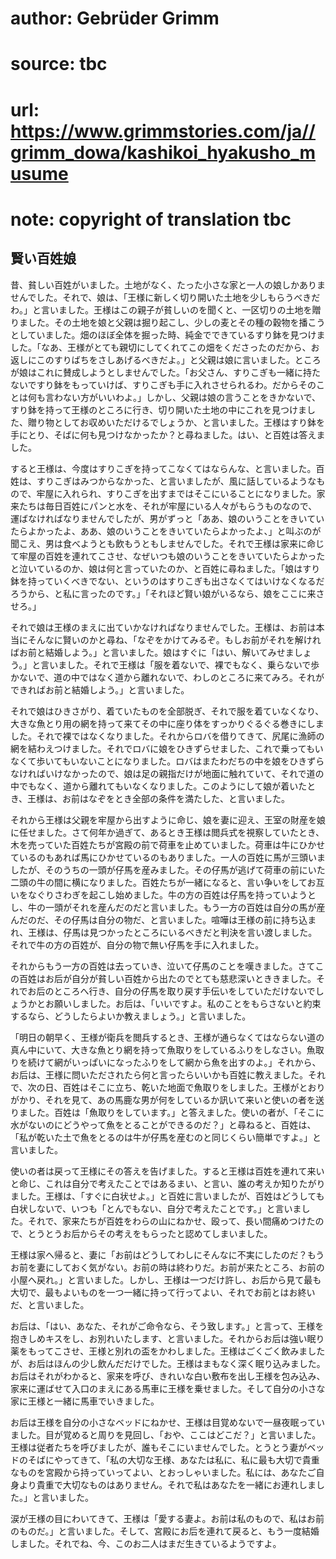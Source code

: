 # author: Gebrüder Grimm
# source: tbc
# url: https://www.grimmstories.com/ja//grimm_dowa/kashikoi_hyakusho_musume
# note: copyright of translation tbc

## 賢い百姓娘 

昔、貧しい百姓がいました。土地がなく、たった小さな家と一人の娘しかありませんでした。それで、娘は、「王様に新しく切り開いた土地を少しもらうべきだわ。」と言いました。王様はこの親子が貧しいのを聞くと、一区切りの土地を贈りました。その土地を娘と父親は掘り起こし、少しの麦とその種の穀物を播こうとしていました。畑のほぼ全体を掘った時、純金でできているすり鉢を見つけました。「なあ、王様がとても親切にしてくれてこの畑をくださったのだから、お返しにこのすりばちをさしあげるべきだよ。」と父親は娘に言いました。ところが娘はこれに賛成しようとしませんでした。「お父さん、すりこぎも一緒に持たないですり鉢をもっていけば、すりこぎも手に入れさせられるわ。だからそのことは何も言わない方がいいわよ。」しかし、父親は娘の言うことをきかないで、すり鉢を持って王様のところに行き、切り開いた土地の中にこれを見つけました、贈り物としてお収めいただけるでしょうか、と言いました。王様はすり鉢を手にとり、そばに何も見つけなかったか？と尋ねました。はい、と百姓は答えました。

すると王様は、今度はすりこぎを持ってこなくてはならんな、と言いました。百姓は、すりこぎはみつからなかった、と言いましたが、風に話しているようなもので、牢屋に入れられ、すりこぎを出すまではそこにいることになりました。家来たちは毎日百姓にパンと水を、それが牢屋にいる人々がもらうものなので、運ばなければなりませんでしたが、男がずっと「ああ、娘のいうことをきいていたらよかったよ、ああ、娘のいうことをきいていたらよかったよ、」と叫ぶのが聞こえ、男は食べようとも飲もうともしませんでした。それで王様は家来に命じて牢屋の百姓を連れてこさせ、なぜいつも娘のいうことをきいていたらよかったと泣いているのか、娘は何と言っていたのか、と百姓に尋ねました。「娘はすり鉢を持っていくべきでない、というのはすりこぎも出さなくてはいけなくなるだろうから、と私に言ったのです。」「それほど賢い娘がいるなら、娘をここに来させろ。」

それで娘は王様のまえに出ていかなければなりませんでした。王様は、お前は本当にそんなに賢いのかと尋ね、「なぞをかけてみるぞ。もしお前がそれを解ければお前と結婚しよう。」と言いました。娘はすぐに「はい、解いてみせましょう。」と言いました。それで王様は「服を着ないで、裸でもなく、乗らないで歩かないで、道の中ではなく道から離れないで、わしのところに来てみろ。それができればお前と結婚しよう。」と言いました。

それで娘はひきさがり、着ていたものを全部脱ぎ、それで服を着ていなくなり、大きな魚とり用の網を持って来てその中に座り体をすっかりぐるぐる巻きにしました。それで裸ではなくなりました。それからロバを借りてきて、尻尾に漁師の網を結わえつけました。それでロバに娘をひきずらせました、これで乗ってもいなくて歩いてもいないことになりました。ロバはまたわだちの中を娘をひきずらなければいけなかったので、娘は足の親指だけが地面に触れていて、それで道の中でもなく、道から離れてもいなくなりました。このようにして娘が着いたとき、王様は、お前はなぞをとき全部の条件を満たした、と言いました。

それから王様は父親を牢屋から出すように命じ、娘を妻に迎え、王室の財産を娘に任せました。さて何年か過ぎて、あるとき王様は閲兵式を視察していたとき、木を売っていた百姓たちが宮殿の前で荷車を止めていました。荷車は牛にひかせているのもあれば馬にひかせているのもありました。一人の百姓に馬が三頭いましたが、そのうちの一頭が仔馬を産みました。その仔馬が逃げて荷車の前にいた二頭の牛の間に横になりました。百姓たちが一緒になると、言い争いをしてお互いをなぐりさわぎを起こし始めました。牛の方の百姓は仔馬を持っていようとし、牛の一頭がそれを産んだのだと言いました。もう一方の百姓は自分の馬が産んだのだ、その仔馬は自分の物だ、と言いました。喧嘩は王様の前に持ち込まれ、王様は、仔馬は見つかったところにいるべきだと判決を言い渡しました。それで牛の方の百姓が、自分の物で無い仔馬を手に入れました。

それからもう一方の百姓は去っていき、泣いて仔馬のことを嘆きました。さてこの百姓はお后が自分が貧しい百姓から出たのでとても慈悲深いとききました。それでお后のところへ行き、自分の仔馬を取り戻す手伝いをしていただけないでしょうかとお願いしました。お后は、「いいですよ。私のことをもらさないと約束するなら、どうしたらよいか教えましょう。」と言いました。

「明日の朝早く、王様が衛兵を閲兵するとき、王様が通らなくてはならない道の真ん中にいて、大きな魚とり網を持って魚取りをしているふりをしなさい。魚取りを続けて網がいっぱいになったふりをして網から魚を出すのよ。」それから、お后は、王様に問いただされたら何と言ったらいいかも百姓に教えました。それで、次の日、百姓はそこに立ち、乾いた地面で魚取りをしました。王様がとおりがかり、それを見て、あの馬鹿な男が何をしているか訊いて来いと使いの者を送りました。百姓は「魚取りをしています。」と答えました。使いの者が、「そこに水がないのにどうやって魚をとることができるのだ？」と尋ねると、百姓は、「私が乾いた土で魚をとるのは牛が仔馬を産むのと同じくらい簡単ですよ。」と言いました。

使いの者は戻って王様にその答えを告げました。すると王様は百姓を連れて来いと命じ、これは自分で考えたことではあるまい、と言い、誰の考えか知りたがりました。王様は、「すぐに白状せよ。」と百姓に言いましたが、百姓はどうしても白状しないで、いつも「とんでもない、自分で考えたことです。」と言いました。それで、家来たちが百姓をわらの山にねかせ、殴って、長い間痛めつけたので、とうとうお后からその考えをもらったと認めてしまいました。

王様は家へ帰ると、妻に「お前はどうしてわしにそんなに不実にしたのだ？もうお前を妻にしておく気がない。お前の時は終わりだ。お前が来たところ、お前の小屋へ戻れ。」と言いました。しかし、王様は一つだけ許し、お后から見て最も大切で、最もよいものを一つ一緒に持って行ってよい、それでお前とはお終いだ、と言いました。

お后は、「はい、あなた、それがご命令なら、そう致します。」と言って、王様を抱きしめキスをし、お別れいたします、と言いました。それからお后は強い眠り薬をもってこさせ、王様と別れの盃をかわしました。王様はごくごく飲みましたが、お后はほんの少し飲んだだけでした。王様はまもなく深く眠り込みました。お后はそれがわかると、家来を呼び、きれいな白い敷布を出し王様を包み込み、家来に運ばせて入口のまえにある馬車に王様を乗せました。そして自分の小さな家に王様と一緒に馬車でいきました。

お后は王様を自分の小さなベッドにねかせ、王様は目覚めないで一昼夜眠っていました。目が覚めると周りを見回し、「おや、ここはどこだ？」と言いました。王様は従者たちを呼びましたが、誰もそこにいませんでした。とうとう妻がベッドのそばにやってきて、「私の大切な王様、あなたは私に、私に最も大切で貴重なものを宮殿から持っていってよい、とおっしゃいました。私には、あなたご自身より貴重で大切なものはありません。それで私はあなたを一緒にお連れしました。」と言いました。

涙が王様の目にわいてきて、王様は「愛する妻よ。お前は私のもので、私はお前のものだ。」と言いました。そして、宮殿にお后を連れて戻ると、もう一度結婚しました。それでね、今、このお二人はまだ生きているようですよ。
